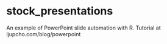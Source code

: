 # stock_presentations
An example of PowerPoint slide automation with R. Tutorial at ljupcho.com/blog/powerpoint
